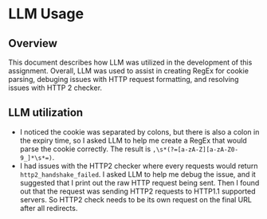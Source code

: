 # LLM Usage

## Overview

This document describes how LLM was utilized in the development of this assignment. Overall, LLM was used to assist in creating RegEx for cookie parsing, debuging issues with HTTP request formatting, and resolving issues with HTTP 2 checker.

## LLM utilization

- I noticed the cookie was separated by colons, but there is also a colon in the expiry time, so I asked LLM to help me create a RegEx that would parse the cookie correctly. The result is `,\s*(?=[a-zA-Z][a-zA-Z0-9_]*\s*=)`.
- I had issues with the HTTP2 checker where every requests would return `http2_handshake_failed`. I asked LLM to help me debug the issue, and it suggested that I print out the raw HTTP request being sent. Then I found out that the request was sending HTTP2 requests to HTTP1.1 supported servers. So HTTP2 check needs to be its own request on the final URL after all redirects.
